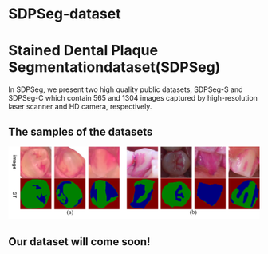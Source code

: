# SDPSeg-dataset
# Stained Dental Plaque Segmentationdataset(SDPSeg)
In SDPSeg, we present two high quality public datasets, SDPSeg-S and SDPSeg-C which contain 565 and 1304 images captured by high-resolution laser scanner and HD camera, respectively.
## The samples of the datasets
![](https://github.com/anaanaa/SDPSeg-dataset/blob/main/sample.PNG)
## Our dataset will come soon!

